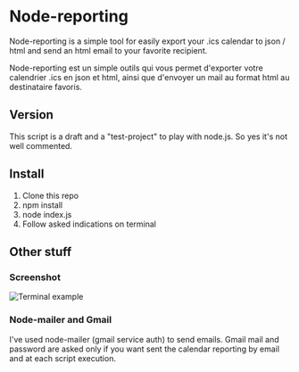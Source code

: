 # Node-reporting

Node-reporting is a simple tool for easily export your .ics calendar to json / html and send an html email to your favorite recipient.

Node-reporting est un simple outils qui vous permet d'exporter votre calendrier .ics en json et html, ainsi que d'envoyer un mail au format html au destinataire favoris.

## Version

This script is a draft and a "test-project" to play with node.js.
So yes it's not well commented.

## Install

1. Clone this repo
2. npm install
3. node index.js
4. Follow asked indications on terminal

## Other stuff

### Screenshot

![Terminal example](https://photos-5.dropbox.com/t/2/AAAOZG-V9cJNgU0EJ9PlMf93VIOV0HTvYpcM7q05u5jFgw/12/61184514/jpeg/1024x768/3/1431576000/0/2/node-report.jpg/CIK0lh0gASACIAMgBCAFKAE/u_CG1u12ReFTcezMVyDZYAaZnUQWd6oGbinv4W0uYPc "Node-reporting in use")

### Node-mailer and Gmail

I've used node-mailer (gmail service auth) to send emails.
Gmail mail and password are asked only if you want sent the calendar reporting by email and at each script execution.

